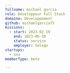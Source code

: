 ```yaml
---
fullname: michael garcia
role: Développeur Full Stack
domaine: Développement
github: michaelgarcia75
missions:
  - start: 2023-02-19
    end: 2023-06-30
    status: service
    employer: Selego
startups:
  - snu
memberType: beta

---
```




